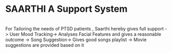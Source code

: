 <h1>SAARTHI A Support System</h1>
<br>
For Tailoring the needs of PTSD patients , Saarthi hereby gives full support 
-> User Mood Tracking-> Analyses Facial Features and gives a reasonable outcome
-> Song Suggestion-> Gives good songs playlist
-> Movie suggestions are provided based on it

